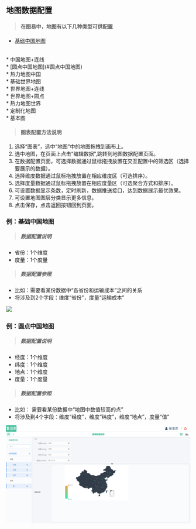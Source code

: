 
## 地图数据配置

>#### 在图易中，地图有以下几种类型可供配置

* [基础中国地图](#基础中国地图)
</br>
* 中国地图+连线
</br>
* [圆点中国地图](#圆点中国地图)
</br>
* 热力地图中国
</br>
* 基础世界地图
</br>
* 世界地图+连线
</br>
* 世界地图+圆点
</br>
* 热力地图世界
</br>
* 定制化地图
</br>
* 基本图

>#### 图表配置方法说明

1.    选择“图表”，选中“地图”中的地图拖拽到画布上。
2.    选中地图，在页面上点击“编辑数据”,跳转到地图数据配置页面。
3.    在数据配置页面，可选择数据通过鼠标拖拽放置在交互配置中的筛选区（选择要展示的数据）。
4.    选择维度数据通过鼠标拖拽放置在相应维度区（可选排序）。
5.    选择度量数据通过鼠标拖拽放置在相应度量区（可选聚合方式和排序）。
6.    可设置数据显示条数，定时刷新，数据推送接口，达到数据展示最优效果。
7.    可设置地图图层分类显示更多信息。
8.    点击保存，点击返回按钮回到页面。



### <span id="基础中国地图">例：基础中国地图 </span>

>##### 数据配置说明

 * 省份：1个维度
 * 度量：1个度量

>##### 数据配置参照

 * 比如：需要看某份数据中“各省份和运输成本”之间的关系
 * 将涉及到2个字段：维度“省份”，度量“运输成本”

![](/assets/charts/chart_jczgdt.jpg)




### <span id="圆点中国地图">例：圆点中国地图 </span>

>##### 数据配置说明

 * 经度：1个维度
 * 纬度：1个维度
 * 地点：1个维度
 * 度量：1个度量

>##### 数据配置参照

 * 比如： 需要看某份数据中“地图中数值较高的点”
 * 将涉及到4个字段：维度“经度”，维度“纬度”，维度“地点”，度量“值”

![](/assets/charts/charts_ydzgdt.jpg)
